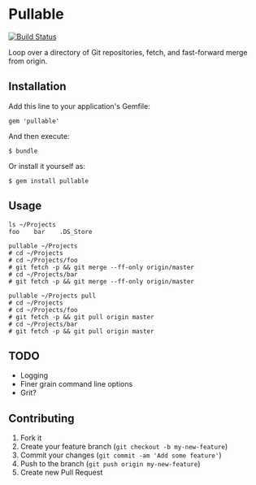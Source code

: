 # Pullable

[![Build Status](https://travis-ci.org/itsmeduncan/pullable.png?branch=master)](https://travis-ci.org/itsmeduncan/pullable)

Loop over a directory of Git repositories, fetch, and fast-forward merge from
origin.

## Installation

Add this line to your application's Gemfile:

    gem 'pullable'

And then execute:

    $ bundle

Or install it yourself as:

    $ gem install pullable

## Usage

    ls ~/Projects
    foo    bar    .DS_Store

    pullable ~/Projects
    # cd ~/Projects
    # cd ~/Projects/foo
    # git fetch -p && git merge --ff-only origin/master
    # cd ~/Projects/bar
    # git fetch -p && git merge --ff-only origin/master
     
    pullable ~/Projects pull
    # cd ~/Projects
    # cd ~/Projects/foo
    # git fetch -p && git pull origin master
    # cd ~/Projects/bar
    # git fetch -p && git pull origin master

## TODO

* Logging
* Finer grain command line options
* Grit?

## Contributing

1. Fork it
2. Create your feature branch (`git checkout -b my-new-feature`)
3. Commit your changes (`git commit -am 'Add some feature'`)
4. Push to the branch (`git push origin my-new-feature`)
5. Create new Pull Request
